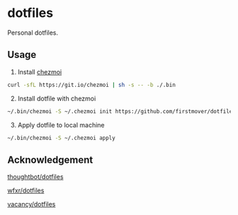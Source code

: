 # dotfiles

Personal dotfiles. 

## Usage

1. Install [chezmoi](https://github.com/twpayne/chezmoi)
```bash
curl -sfL https://git.io/chezmoi | sh -s -- -b ./.bin
```

2. Install dotfile with chezmoi 
```bash
~/.bin/chezmoi -S ~/.chezmoi init https://github.com/firstmover/dotfiles.git
```

3. Apply dotfile to local machine 
```bash
~/.bin/chezmoi -S ~/.chezmoi apply
```

## Acknowledgement

[thoughtbot/dotfiles](https://github.com/thoughtbot/dotfiles)

[wfxr/dotfiles](https://github.com/wfxr/dotfiles)

[vacancy/dotfiles](https://github.com/vacancy/dotfiles)
